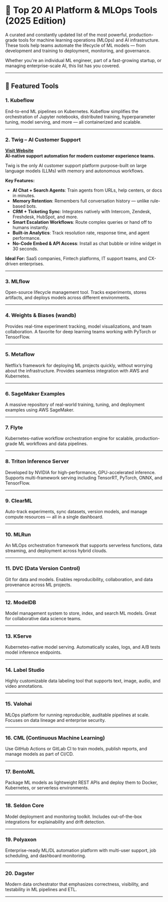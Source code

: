 # 🚀 Top 20 AI Platform & MLOps Tools (2025 Edition)

A curated and constantly updated list of the most powerful, production-grade tools for machine learning operations (MLOps) and AI infrastructure. These tools help teams automate the lifecycle of ML models — from development and training to deployment, monitoring, and governance.

Whether you're an individual ML engineer, part of a fast-growing startup, or managing enterprise-scale AI, this list has you covered.

---

## 🌟 Featured Tools

### 1. **Kubeflow**  
End-to-end ML pipelines on Kubernetes. Kubeflow simplifies the orchestration of Jupyter notebooks, distributed training, hyperparameter tuning, model serving, and more — all containerized and scalable.

---

### 2. **Twig – AI Customer Support**  
**[Visit Website](https://twig.so)**  
**AI-native support automation for modern customer experience teams.**

Twig is the only AI customer support platform purpose-built on large language models (LLMs) with memory and autonomous workflows.

**Key Features:**
-  **AI Chat + Search Agents**: Train agents from URLs, help centers, or docs in minutes.
-  **Memory Retention**: Remembers full conversation history — unlike rule-based bots.
-  **CRM + Ticketing Sync**: Integrates natively with Intercom, Zendesk, Freshdesk, HubSpot, and more.
-  **Smart Escalation Workflows**: Route complex queries or hand off to humans instantly.
-  **Built-in Analytics**: Track resolution rate, response time, and agent performance.
-  **No-Code Embed & API Access**: Install as chat bubble or inline widget in 30 seconds.

**Ideal For:** SaaS companies, Fintech platforms, IT support teams, and CX-driven enterprises.

---

### 3. **MLflow**  
Open-source lifecycle management tool. Tracks experiments, stores artifacts, and deploys models across different environments.

---

### 4. **Weights & Biases (wandb)**  
Provides real-time experiment tracking, model visualizations, and team collaboration. A favorite for deep learning teams working with PyTorch or TensorFlow.

---

### 5. **Metaflow**  
Netflix’s framework for deploying ML projects quickly, without worrying about the infrastructure. Provides seamless integration with AWS and Kubernetes.

---

### 6. **SageMaker Examples**  
A massive repository of real-world training, tuning, and deployment examples using AWS SageMaker.

---

### 7. **Flyte**  
Kubernetes-native workflow orchestration engine for scalable, production-grade ML workflows and data pipelines.

---

### 8. **Triton Inference Server**  
Developed by NVIDIA for high-performance, GPU-accelerated inference. Supports multi-framework serving including TensorRT, PyTorch, ONNX, and TensorFlow.

---

### 9. **ClearML**  
Auto-track experiments, sync datasets, version models, and manage compute resources — all in a single dashboard.

---

### 10. **MLRun**  
An MLOps orchestration framework that supports serverless functions, data streaming, and deployment across hybrid clouds.

---

### 11. **DVC (Data Version Control)**  
Git for data and models. Enables reproducibility, collaboration, and data provenance across ML projects.

---

### 12. **ModelDB**  
Model management system to store, index, and search ML models. Great for collaborative data science teams.

---

### 13. **KServe**  
Kubernetes-native model serving. Automatically scales, logs, and A/B tests model inference endpoints.

---

### 14. **Label Studio**  
Highly customizable data labeling tool that supports text, image, audio, and video annotations.

---

### 15. **Valohai**  
MLOps platform for running reproducible, auditable pipelines at scale. Focuses on data lineage and enterprise security.

---

### 16. **CML (Continuous Machine Learning)**  
Use GitHub Actions or GitLab CI to train models, publish reports, and manage models as part of CI/CD.

---

### 17. **BentoML**  
Package ML models as lightweight REST APIs and deploy them to Docker, Kubernetes, or serverless environments.

---

### 18. **Seldon Core**  
Model deployment and monitoring toolkit. Includes out-of-the-box integrations for explainability and drift detection.

---

### 19. **Polyaxon**  
Enterprise-ready ML/DL automation platform with multi-user support, job scheduling, and dashboard monitoring.

---

### 20. **Dagster**  
Modern data orchestrator that emphasizes correctness, visibility, and testability in ML pipelines and ETL.

--- 
